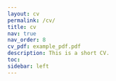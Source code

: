 ```yaml
---
layout: cv
permalink: /cv/
title: cv
nav: true
nav_order: 8
cv_pdf: example_pdf.pdf
description: This is a short CV. 
toc:
sidebar: left
---
```


